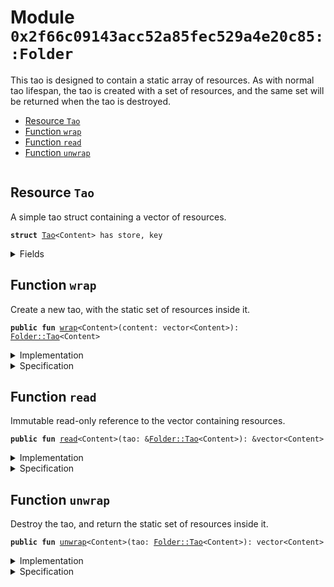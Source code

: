 
<a name="0x2f66c09143acc52a85fec529a4e20c85_Folder"></a>

# Module `0x2f66c09143acc52a85fec529a4e20c85::Folder`

This tao is designed to contain a static array of resources.
As with normal tao lifespan, the tao is created with a
set of resources, and the same set will be returned when the
tao is destroyed.


-  [Resource `Tao`](#0x2f66c09143acc52a85fec529a4e20c85_Folder_Tao)
-  [Function `wrap`](#0x2f66c09143acc52a85fec529a4e20c85_Folder_wrap)
-  [Function `read`](#0x2f66c09143acc52a85fec529a4e20c85_Folder_read)
-  [Function `unwrap`](#0x2f66c09143acc52a85fec529a4e20c85_Folder_unwrap)


<pre><code></code></pre>



<a name="0x2f66c09143acc52a85fec529a4e20c85_Folder_Tao"></a>

## Resource `Tao`

A simple tao struct containing a vector of resources.


<pre><code><b>struct</b> <a href="Folder.md#0x2f66c09143acc52a85fec529a4e20c85_Folder_Tao">Tao</a>&lt;Content&gt; has store, key
</code></pre>



<details>
<summary>Fields</summary>


<dl>
<dt>
<code>content: vector&lt;Content&gt;</code>
</dt>
<dd>

</dd>
</dl>


</details>

<a name="0x2f66c09143acc52a85fec529a4e20c85_Folder_wrap"></a>

## Function `wrap`

Create a new tao, with the static set of resources inside it.


<pre><code><b>public</b> <b>fun</b> <a href="Folder.md#0x2f66c09143acc52a85fec529a4e20c85_Folder_wrap">wrap</a>&lt;Content&gt;(content: vector&lt;Content&gt;): <a href="Folder.md#0x2f66c09143acc52a85fec529a4e20c85_Folder_Tao">Folder::Tao</a>&lt;Content&gt;
</code></pre>



<details>
<summary>Implementation</summary>


<pre><code><b>public</b> <b>fun</b> <a href="Folder.md#0x2f66c09143acc52a85fec529a4e20c85_Folder_wrap">wrap</a>&lt;Content&gt;(content: vector&lt;Content&gt;): <a href="Folder.md#0x2f66c09143acc52a85fec529a4e20c85_Folder_Tao">Tao</a>&lt;Content&gt; {
    <a href="Folder.md#0x2f66c09143acc52a85fec529a4e20c85_Folder_Tao">Tao</a>&lt;Content&gt; { content }
}
</code></pre>



</details>

<details>
<summary>Specification</summary>



<pre><code><b>ensures</b> result ==  <a href="Folder.md#0x2f66c09143acc52a85fec529a4e20c85_Folder_Tao">Tao</a>&lt;Content&gt; { content: content };
</code></pre>



</details>

<a name="0x2f66c09143acc52a85fec529a4e20c85_Folder_read"></a>

## Function `read`

Immutable read-only reference to the vector containing resources.


<pre><code><b>public</b> <b>fun</b> <a href="Folder.md#0x2f66c09143acc52a85fec529a4e20c85_Folder_read">read</a>&lt;Content&gt;(tao: &<a href="Folder.md#0x2f66c09143acc52a85fec529a4e20c85_Folder_Tao">Folder::Tao</a>&lt;Content&gt;): &vector&lt;Content&gt;
</code></pre>



<details>
<summary>Implementation</summary>


<pre><code><b>public</b> <b>fun</b> <a href="Folder.md#0x2f66c09143acc52a85fec529a4e20c85_Folder_read">read</a>&lt;Content&gt;(tao: &<a href="Folder.md#0x2f66c09143acc52a85fec529a4e20c85_Folder_Tao">Tao</a>&lt;Content&gt;): &vector&lt;Content&gt; {
    <b>let</b> <a href="Folder.md#0x2f66c09143acc52a85fec529a4e20c85_Folder_Tao">Tao</a>&lt;Content&gt; { content } = tao;

    content
}
</code></pre>



</details>

<details>
<summary>Specification</summary>



<pre><code><b>ensures</b> result == tao.content;
</code></pre>



</details>

<a name="0x2f66c09143acc52a85fec529a4e20c85_Folder_unwrap"></a>

## Function `unwrap`

Destroy the tao, and return the static set of resources inside it.


<pre><code><b>public</b> <b>fun</b> <a href="Folder.md#0x2f66c09143acc52a85fec529a4e20c85_Folder_unwrap">unwrap</a>&lt;Content&gt;(tao: <a href="Folder.md#0x2f66c09143acc52a85fec529a4e20c85_Folder_Tao">Folder::Tao</a>&lt;Content&gt;): vector&lt;Content&gt;
</code></pre>



<details>
<summary>Implementation</summary>


<pre><code><b>public</b> <b>fun</b> <a href="Folder.md#0x2f66c09143acc52a85fec529a4e20c85_Folder_unwrap">unwrap</a>&lt;Content&gt;(tao: <a href="Folder.md#0x2f66c09143acc52a85fec529a4e20c85_Folder_Tao">Tao</a>&lt;Content&gt;): vector&lt;Content&gt; {
    <b>let</b> <a href="Folder.md#0x2f66c09143acc52a85fec529a4e20c85_Folder_Tao">Tao</a>&lt;Content&gt; { content } = tao;

    content
}
</code></pre>



</details>

<details>
<summary>Specification</summary>



<pre><code><b>ensures</b> result == tao.content;
</code></pre>




<pre><code><b>pragma</b> aborts_if_is_strict;
</code></pre>



</details>
